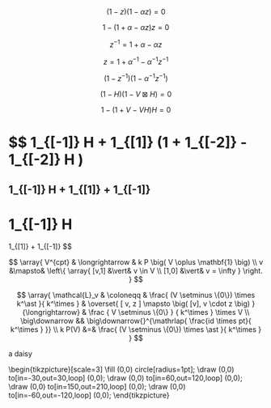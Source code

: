 
$$
  (1 - z) (1 - \alpha z) = 0
$$

$$
  1 - ( 1 + \alpha - \alpha z ) z = 0
$$

$$
  z^{-1} = 1 + \alpha - \alpha z
$$

$$
  z = 1 + \alpha^{-1} - \alpha^{-1} z^{-1}
$$

$$
  (1 - z^{-1})
  (1  - \alpha^{-1} z^{-1} )
$$

$$
  (1- H)( 1 - V \boxtimes H ) = 0
$$

$$
  1 - (1 + V - V H) H  = 0
$$

$$
  1_{[-1]} H 
  +
  1_{[1]} (1 + 1_{[-2]} - 1_{[-2]} H )
  =
  1_{[-1]} H
  +
  1_{[1]}
  +
  1_{[-1]}
  -
  1_{[-1]} H
  =
  1_{[1]}
  +
  1_{[-1]}
$$

$$
  \array{
    V^{cpt}
    &
      \longrightarrow
    &
    k P
   \big(
     V \oplus \mathbf{1}
   \big)
    \\
    v &\mapsto&
    \left\{
    \array{
      [v,1] &\vert& v \in V
      \\
      [1,0] &\vert& v = \infty
    }
    \right.
  }
$$


$$
  \array{
    \mathcal{L}_v
    & \coloneqq & 
    \frac{
      (V \setminus \{0\}) \times k^\ast
    }{
      k^\times
    }
    &
      \overset{
        [ v, z ]
        \mapsto 
        \big(
          [v], v \cdot z 
        \big)
      }{\longrightarrow}
    &
      \frac
      { V \setminus \{0\} }
      { k^\times }
      \times
      V
    \\
    \big\downarrow
    &&
    \big\downarrow{}^{\mathrlap{
       \frac{id \times pt}{ k^\times }
    }}
    \\
    k P(V)
    &=&
    \frac{
      (V \setminus \{0\}) \times \ast
    }{
      k^\times
    }
  }
$$


a daisy

\begin{tikzpicture}[scale=3]
\fill (0,0) circle[radius=1pt];
\draw (0,0)  to[in=-30,out=30,loop] (0,0);
\draw (0,0)  to[in=60,out=120,loop] (0,0);
\draw (0,0)  to[in=150,out=210,loop] (0,0);
\draw (0,0)  to[in=-60,out=-120,loop] (0,0);
\end{tikzpicture}


